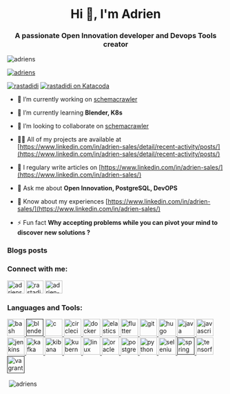 <h1 align="center">Hi 👋, I'm Adrien</h1>
<h3 align="center">A passionate Open Innovation developer and Devops Tools creator</h3>

<p align="left"> <img src="https://komarev.com/ghpvc/?username=adriens&label=Profile%20views&color=0e75b6&style=flat" alt="adriens" /> </p>

<p align="left"> <a href="https://github.com/ryo-ma/github-profile-trophy"><img src="https://github-profile-trophy.vercel.app/?username=adriens" alt="adriens" /></a> </p>

<p align="left">
  <a href="https://twitter.com/rastadidi" target="blank"><img src="https://img.shields.io/twitter/follow/rastadidi?logo=twitter&style=for-the-badge" alt="rastadidi" /></a>
  <a href="https://www.katacoda.com/rastadidi" target="blank"><img src="http://shields.katacoda.com/katacoda/rastadidi/count.svg" alt="rastadidi on Katacoda" /></a>
</
</p>



- 🔭 I’m currently working on [schemacrawler](https://github.com/mbarre/schemacrawler-additional-lints)

- 🌱 I’m currently learning **Blender, K8s**

- 👯 I’m looking to collaborate on [schemacrawler](https://github.com/schemacrawler/SchemaCrawler)

- 👨‍💻 All of my projects are available at [https://www.linkedin.com/in/adrien-sales/detail/recent-activity/posts/](https://www.linkedin.com/in/adrien-sales/detail/recent-activity/posts/)

- 📝 I regulary write articles on [https://www.linkedin.com/in/adrien-sales/](https://www.linkedin.com/in/adrien-sales/)

- 💬 Ask me about **Open Innovation, PostgreSQL, DevOPS**

- 📄 Know about my experiences [https://www.linkedin.com/in/adrien-sales/](https://www.linkedin.com/in/adrien-sales/)

- ⚡ Fun fact **Why accepting problems while you can pivot your mind to discover new solutions ?**

### Blogs posts
<!-- BLOG-POST-LIST:START -->
<!-- BLOG-POST-LIST:END -->

<p align="left">
<h3 align="left">Connect with me:</h3>
<a href="https://dev.to/adriens" target="blank"><img align="center" src="https://cdn.jsdelivr.net/npm/simple-icons@3.0.1/icons/dev-dot-to.svg" alt="adriens" height="30" width="40" /></a>
<a href="https://twitter.com/rastadidi" target="blank"><img align="center" src="https://cdn.jsdelivr.net/npm/simple-icons@3.0.1/icons/twitter.svg" alt="rastadidi" height="30" width="40" /></a>
<a href="https://linkedin.com/in/adrien-sales" target="blank"><img align="center" src="https://cdn.jsdelivr.net/npm/simple-icons@3.0.1/icons/linkedin.svg" alt="adrien-sales" height="30" width="40" /></a>
</p>

<h3 align="left">Languages and Tools:</h3>
<p align="left"> <a href="https://www.gnu.org/software/bash/" target="_blank"> <img src="https://www.vectorlogo.zone/logos/gnu_bash/gnu_bash-icon.svg" alt="bash" width="40" height="40"/> </a> <a href="" target="_blank"> <img src="https://download.blender.org/branding/community/blender_community_badge_white.svg" alt="blender" width="40" height="40"/> </a> <a href="https://www.cprogramming.com/" target="_blank"> <img src="https://devicons.github.io/devicon/devicon.git/icons/c/c-original.svg" alt="c" width="40" height="40"/> </a> <a href="https://circleci.com" target="_blank"> <img src="https://www.vectorlogo.zone/logos/circleci/circleci-icon.svg" alt="circleci" width="40" height="40"/> </a> <a href="https://www.docker.com/" target="_blank"> <img src="https://devicons.github.io/devicon/devicon.git/icons/docker/docker-original-wordmark.svg" alt="docker" width="40" height="40"/> </a> <a href="https://www.elastic.co" target="_blank"> <img src="https://www.vectorlogo.zone/logos/elastic/elastic-icon.svg" alt="elasticsearch" width="40" height="40"/> </a> <a href="https://flutter.dev" target="_blank"> <img src="https://www.vectorlogo.zone/logos/flutterio/flutterio-icon.svg" alt="flutter" width="40" height="40"/> </a> <a href="https://git-scm.com/" target="_blank"> <img src="https://www.vectorlogo.zone/logos/git-scm/git-scm-icon.svg" alt="git" width="40" height="40"/> </a> <a href="https://gohugo.io/" target="_blank"> <img src="https://api.iconify.design/logos-hugo.svg" alt="hugo" width="40" height="40"/> </a> <a href="https://www.java.com" target="_blank"> <img src="https://devicons.github.io/devicon/devicon.git/icons/java/java-original-wordmark.svg" alt="java" width="40" height="40"/> </a> <a href="https://developer.mozilla.org/en-US/docs/Web/JavaScript" target="_blank"> <img src="https://devicons.github.io/devicon/devicon.git/icons/javascript/javascript-original.svg" alt="javascript" width="40" height="40"/> </a> <a href="https://www.jenkins.io" target="_blank"> <img src="https://www.vectorlogo.zone/logos/jenkins/jenkins-icon.svg" alt="jenkins" width="40" height="40"/> </a> <a href="https://kafka.apache.org/" target="_blank"> <img src="https://www.vectorlogo.zone/logos/apache_kafka/apache_kafka-icon.svg" alt="kafka" width="40" height="40"/> </a> <a href="https://www.elastic.co/kibana" target="_blank"> <img src="https://www.vectorlogo.zone/logos/elasticco_kibana/elasticco_kibana-icon.svg" alt="kibana" width="40" height="40"/> </a> <a href="https://kubernetes.io" target="_blank"> <img src="https://www.vectorlogo.zone/logos/kubernetes/kubernetes-icon.svg" alt="kubernetes" width="40" height="40"/> </a> <a href="https://www.linux.org/" target="_blank"> <img src="https://devicons.github.io/devicon/devicon.git/icons/linux/linux-original.svg" alt="linux" width="40" height="40"/> </a> <a href="https://www.oracle.com/" target="_blank"> <img src="https://devicons.github.io/devicon/devicon.git/icons/oracle/oracle-original.svg" alt="oracle" width="40" height="40"/> </a> <a href="https://www.postgresql.org" target="_blank"> <img src="https://devicons.github.io/devicon/devicon.git/icons/postgresql/postgresql-original-wordmark.svg" alt="postgresql" width="40" height="40"/> </a> <a href="https://www.python.org" target="_blank"> <img src="https://devicons.github.io/devicon/devicon.git/icons/python/python-original.svg" alt="python" width="40" height="40"/> </a> <a href="https://www.selenium.dev" target="_blank"> <img src="https://raw.githubusercontent.com/detain/svg-logos/780f25886640cef088af994181646db2f6b1a3f8/svg/selenium-logo.svg" alt="selenium" width="40" height="40"/> </a> <a href="" target="_blank"> <img src="https://www.vectorlogo.zone/logos/springio/springio-icon.svg" alt="spring" width="40" height="40"/> </a> <a href="https://www.tensorflow.org" target="_blank"> <img src="https://www.vectorlogo.zone/logos/tensorflow/tensorflow-icon.svg" alt="tensorflow" width="40" height="40"/> </a> <a href="" target="_blank"> <img src="https://www.vectorlogo.zone/logos/vagrantup/vagrantup-icon.svg" alt="vagrant" width="40" height="40"/> </a> </p>

<p>&nbsp;<img align="center" src="https://github-readme-stats.vercel.app/api?username=adriens&show_icons=true" alt="adriens" /></p>

